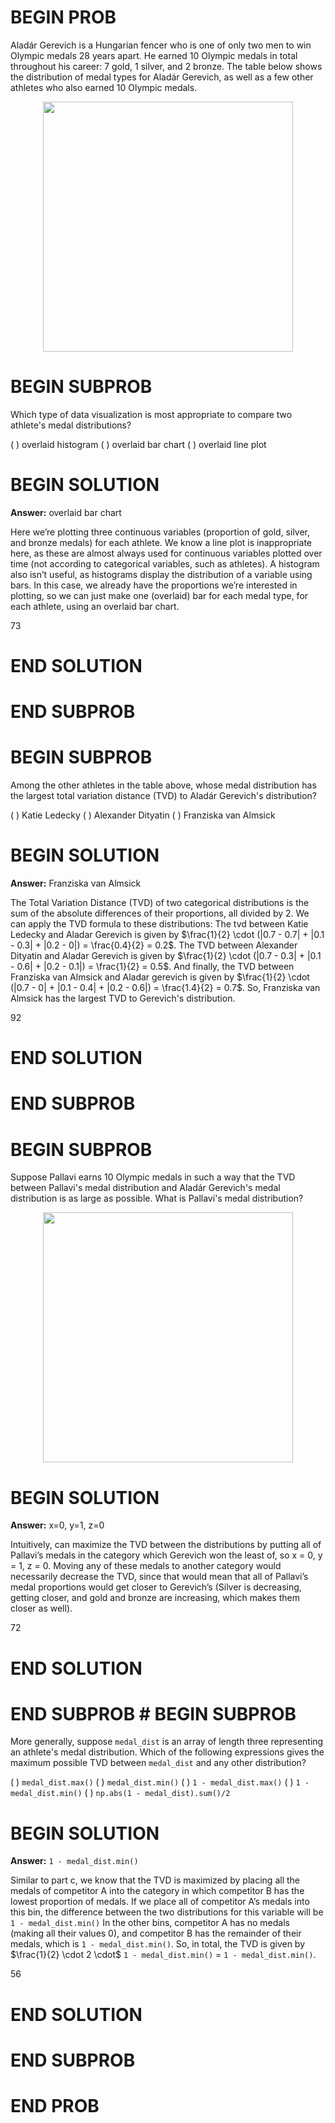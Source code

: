 # BEGIN PROB

Aladár Gerevich is a Hungarian fencer who is one of only
two men to win Olympic medals 28 years apart. He earned 10 Olympic
medals in total throughout his career: 7 gold, 1 silver, and 2 bronze.
The table below shows the distribution of medal types for Aladár
Gerevich, as well as a few other athletes who also earned 10 Olympic
medals.

<center><img src='../assets/images/wi24-final/q11_table.png' width=400></center>

<!-- ::: center
  **Athlete**              **Gold**   **Silver**   **Bronze**
  ----------------------- ---------- ------------ ------------
  Aladár Gerevich            0.7         0.1          0.2
  Katie Ledecky              0.7         0.3           0
  Alexander Dityatin         0.3         0.6          0.1
  Franziska van Almsick       0          0.4          0.6
::: -->

# BEGIN SUBPROB

Which type of data visualization is most appropriate to compare two
athlete's medal distributions?

( ) overlaid histogram
( ) overlaid bar chart
( ) overlaid line plot

# BEGIN SOLUTION
**Answer:** overlaid bar chart

Here we’re plotting three continuous variables (proportion of gold, silver, and bronze medals) for each athlete. We know a line plot is inappropriate here, as these are almost always used for continuous variables plotted over time (not according to categorical variables, such as athletes). A histogram also isn’t useful, as histograms display the distribution of a variable using bars. In this case, we already have the proportions we’re interested in plotting, so we can just make one (overlaid) bar for each medal type, for each athlete, using an overlaid bar chart.

<average>73</average>

# END SOLUTION

# END SUBPROB

# BEGIN SUBPROB

Among the other athletes in the table above, whose medal distribution
has the largest total variation distance (TVD) to Aladár Gerevich's
distribution?

( ) Katie Ledecky
( ) Alexander Dityatin
( ) Franziska van Almsick

# BEGIN SOLUTION
**Answer:** Franziska van Almsick

The Total Variation Distance (TVD) of two categorical distributions is the sum of the absolute differences of their proportions, all divided by 2. We can apply the TVD formula to these distributions: The tvd between Katie Ledecky and Aladar Gerevich is given by $\frac{1}{2} \cdot (|0.7 - 0.7| + |0.1 - 0.3| + |0.2 - 0|) = \frac{0.4}{2} = 0.2$. The TVD between Alexander Dityatin and Aladar Gerevich is given by $\frac{1}{2} \cdot (|0.7 - 0.3| + |0.1 - 0.6| + |0.2 - 0.1|) = \frac{1}{2} = 0.5$. And finally, the TVD between Franziska van Almsick and Aladar gerevich is given by $\frac{1}{2} \cdot (|0.7 - 0| + |0.1 - 0.4| + |0.2 - 0.6|) = \frac{1.4}{2} = 0.7$. So, Franziska van Almsick has the largest TVD to Gerevich's distribution.

<average>92</average>

# END SOLUTION

# END SUBPROB

# BEGIN SUBPROB

Suppose Pallavi earns 10 Olympic medals in such a way that the TVD
between Pallavi's medal distribution and Aladár Gerevich's medal
distribution is as large as possible. What is Pallavi's medal
distribution?
<center><img src='../assets/images/wi24-final/q11c_table.png' width=400></center>


<!-- ::: center
  **Athlete**        **Gold**   **Silver**   **Bronze**
  ----------------- ---------- ------------ ------------
  Aladár Gerevich      0.7         0.1          0.2
  Pallavi              $x$         $y$          $z$
::: -->

# BEGIN SOLUTION
**Answer:** x=0, y=1, z=0

Intuitively, can maximize the TVD between the distributions by putting all of Pallavi’s medals in the category which Gerevich won the least of, so x = 0, y = 1, z = 0. Moving any of these medals to another category would necessarily decrease the TVD, since that would mean that all of Pallavi’s medal proportions would get closer to Gerevich’s (Silver is decreasing, getting closer, and gold and bronze are increasing, which makes them closer as well).


<average>72</average>

# END SOLUTION

# END SUBPROB # BEGIN SUBPROB

More generally, suppose `medal_dist` is an array of length three
representing an athlete's medal distribution. Which of the following
expressions gives the maximum possible TVD between `medal_dist` and any
other distribution?

( ) `medal_dist.max()`
( ) `medal_dist.min()`
( ) `1 - medal_dist.max()`
( ) `1 - medal_dist.min()`
( ) `np.abs(1 - medal_dist).sum()/2`

# BEGIN SOLUTION
**Answer:** `1 - medal_dist.min()`

Similar to part c, we know that the TVD is maximized by placing all the medals of competitor A into the category in which competitor B has the lowest proportion of medals. If we place all of competitor A’s medals into this bin, the difference between the two distributions for this variable will be `1 - medal_dist.min()` In the other bins, competitor A has no medals (making all their values 0), and competitor B has the remainder of their medals, which is `1 - medal_dist.min()`. So, in total, the TVD is given by $\frac{1}{2} \cdot 2 \cdot$ `1 - medal_dist.min()` = `1 - medal_dist.min()`. 

<average>56</average>

# END SOLUTION

# END SUBPROB

# END PROB